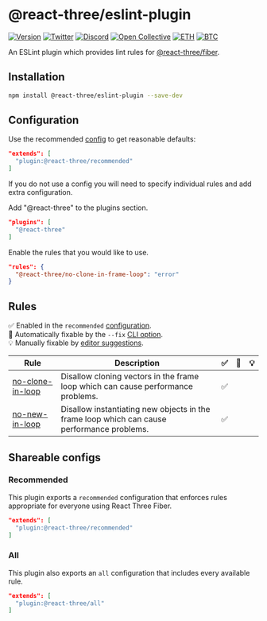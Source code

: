 # @react-three/eslint-plugin

[![Version](https://img.shields.io/npm/v/@react-three/eslint-plugin?style=flat&colorA=000000&colorB=000000)](https://npmjs.com/package/@react-three/eslint-plugin)
[![Twitter](https://img.shields.io/twitter/follow/pmndrs?label=%40pmndrs&style=flat&colorA=000000&colorB=000000&logo=twitter&logoColor=000000)](https://twitter.com/pmndrs)
[![Discord](https://img.shields.io/discord/740090768164651008?style=flat&colorA=000000&colorB=000000&label=discord&logo=discord&logoColor=000000)](https://discord.gg/ZZjjNvJ)
[![Open Collective](https://img.shields.io/opencollective/all/react-three-fiber?style=flat&colorA=000000&colorB=000000)](https://opencollective.com/react-three-fiber)
[![ETH](https://img.shields.io/badge/ETH-f5f5f5?style=flat&colorA=000000&colorB=000000)](https://blockchain.com/eth/address/0x6E3f79Ea1d0dcedeb33D3fC6c34d2B1f156F2682)
[![BTC](https://img.shields.io/badge/BTC-f5f5f5?style=flat&colorA=000000&colorB=000000)](https://blockchain.com/btc/address/36fuguTPxGCNnYZSRdgdh6Ea94brCAjMbH)

An ESLint plugin which provides lint rules for [@react-three/fiber](https://github.com/pmndrs/react-three-fiber).

## Installation

```bash
npm install @react-three/eslint-plugin --save-dev
```

## Configuration

Use the recommended [config](#recommended) to get reasonable defaults:

```json
"extends": [
  "plugin:@react-three/recommended"
]
```

If you do not use a config you will need to specify individual rules and add extra configuration.

Add "@react-three" to the plugins section.

```json
"plugins": [
  "@react-three"
]
```

Enable the rules that you would like to use.

```json
"rules": {
  "@react-three/no-clone-in-frame-loop": "error"
}
```

## Rules

✅ Enabled in the `recommended` [configuration](#recommended).<br>
🔧 Automatically fixable by the `--fix` [CLI option](https://eslint.org/docs/latest/user-guide/command-line-interface#--fix).<br>
💡 Manually fixable by [editor suggestions](https://eslint.org/docs/developer-guide/working-with-rules#providing-suggestions).

<!-- START_RULE_CODEGEN -->
<!-- @command yarn codegen:eslint -->

| Rule                                                            | Description                                                                                | ✅  | 🔧  | 💡  |
| --------------------------------------------------------------- | ------------------------------------------------------------------------------------------ | --- | --- | --- |
| <a href="./docs/rules/no-clone-in-loop.md">no-clone-in-loop</a> | Disallow cloning vectors in the frame loop which can cause performance problems.           | ✅  |     |     |
| <a href="./docs/rules/no-new-in-loop.md">no-new-in-loop</a>     | Disallow instantiating new objects in the frame loop which can cause performance problems. | ✅  |     |     |

<!-- END_CODEGEN -->

## Shareable configs

### Recommended

This plugin exports a `recommended` configuration that enforces rules appropriate for everyone using React Three Fiber.

```json
"extends": [
  "plugin:@react-three/recommended"
]
```

### All

This plugin also exports an `all` configuration that includes every available rule.

```json
"extends": [
  "plugin:@react-three/all"
]
```
